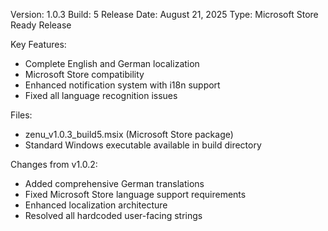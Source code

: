 Version: 1.0.3
Build: 5
Release Date: August 21, 2025
Type: Microsoft Store Ready Release

Key Features:
- Complete English and German localization
- Microsoft Store compatibility
- Enhanced notification system with i18n support
- Fixed all language recognition issues

Files:
- zenu_v1.0.3_build5.msix (Microsoft Store package)
- Standard Windows executable available in build directory

Changes from v1.0.2:
- Added comprehensive German translations
- Fixed Microsoft Store language support requirements
- Enhanced localization architecture
- Resolved all hardcoded user-facing strings

